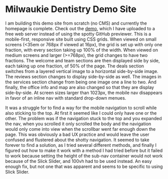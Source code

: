 <h1>Milwaukie Dentistry Demo Site</h1>

<p>I am building this demo site from scratch (no CMS) and currently the homepage is complete. Check out the <a href="http://milwaukiedentistry.x10host.com/">demo</a>, which I have uploaded to a free web server instead of using the spotty GitHub previewer. This is a mobile-first, responsive site built using CSS grids. When viewed on small screens (<35em or 768px if viewed at 16px), the grid is set up with only one fraction, with every section taking up 100% of the width. When viewed on medium screens and larger (>=768px), the grid changes to have two fractions. The welcome and team sections are then displayed side by side, each taking up one fraction, of 50% of the page. The deals section switches from a layered vertical image to a horizontal side-by-side image. The reviews section changes to display side-by-side as well. The images in the services section change from being one image one a line to two. And finally, the office info and map are also changed so that they are display side-by-side. At screen sizes larger than 1023px, the mobile nav disappears in favor of an inline nav with standard drop-down menues.</p>

<p>It was a struggle for to find a way for the mobile navigation to scroll while also sticking to the top. At first it seemed like I could only have one or the other. The problem was if the navigation stuck to the top and you expanded the nav, when you scrolled it only scrolled the body and the navigation would only come into view when the scrollbar went far enough down the page. This was obviously a bad UX practice and would leave the user confused and flustered about the shotty navigation. It seemed to take forever to find a solution, as I tried several different methods, and finally I figured out how to make it work with a method I had tried before but it failed to work because setting the height of the sub-nav container would not work because of the Slick Slider, and 100vh had to be used instead. An easy enough fix, but not one that was apparent and seems to be specific to using Slick Slider.</p>
